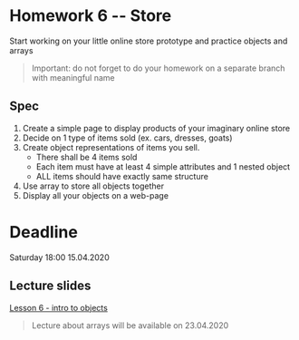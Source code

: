 # Homework 6 -- Store

Start working on your little online store prototype and practice objects and arrays

> Important: do not forget to do your homework on a separate branch with meaningful name

## Spec

1. Create a simple page to display products of your imaginary online store
2. Decide on 1 type of items sold (ex. cars, dresses, goats)
3. Create object representations of items you sell.
    * There shall be 4 items sold
    * Each item must have at least 4 simple attributes and 1 nested object
    * ALL items should have exactly same structure
4. Use array to store all objects together
6. Display all your objects on a web-page

# Deadline

Saturday 18:00 15.04.2020

## Lecture slides

[Lesson 6 - intro to objects](https://mrtim.github.io/js-munich-2020-spring/lessons/6_objects_intro)
> Lecture about arrays will be available on 23.04.2020
